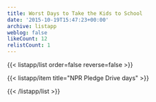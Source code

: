 ```yaml
---
title: Worst Days to Take the Kids to School
date: '2015-10-19T15:47:23+00:00'
archive: listapp
weblog: false
likeCount: 12
relistCount: 1
---
```



{{< listapp/list order=false reverse=false >}}

   {{< listapp/item title="NPR Pledge Drive days" >}}

{{< /listapp/list >}}
